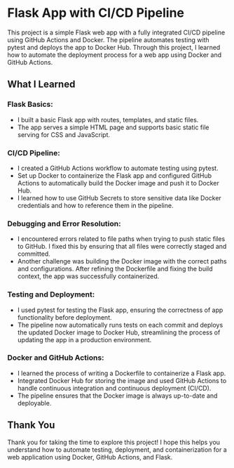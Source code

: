 # Flask App with CI/CD Pipeline

This project is a simple Flask web app with a fully integrated CI/CD pipeline using GitHub Actions and Docker. The pipeline automates testing with pytest and deploys the app to Docker Hub. Through this project, I learned how to automate the deployment process for a web app using Docker and GitHub Actions.

## What I Learned

### Flask Basics:
- I built a basic Flask app with routes, templates, and static files.
- The app serves a simple HTML page and supports basic static file serving for CSS and JavaScript.

### CI/CD Pipeline:
- I created a GitHub Actions workflow to automate testing using pytest.
- Set up Docker to containerize the Flask app and configured GitHub Actions to automatically build the Docker image and push it to Docker Hub.
- I learned how to use GitHub Secrets to store sensitive data like Docker credentials and how to reference them in the pipeline.

### Debugging and Error Resolution:
- I encountered errors related to file paths when trying to push static files to GitHub. I fixed this by ensuring that all files were correctly staged and committed.
- Another challenge was building the Docker image with the correct paths and configurations. After refining the Dockerfile and fixing the build context, the app was successfully containerized.
  
### Testing and Deployment:
- I used pytest for testing the Flask app, ensuring the correctness of app functionality before deployment.
- The pipeline now automatically runs tests on each commit and deploys the updated Docker image to Docker Hub, streamlining the process of updating the app in a production environment.

### Docker and GitHub Actions:
- I learned the process of writing a Dockerfile to containerize a Flask app.
- Integrated Docker Hub for storing the image and used GitHub Actions to handle continuous integration and continuous deployment (CI/CD).
- The pipeline ensures that the Docker image is always up-to-date and deployable.

## Thank You

Thank you for taking the time to explore this project! I hope this helps you understand how to automate testing, deployment, and containerization for a web application using Docker, GitHub Actions, and Flask.
